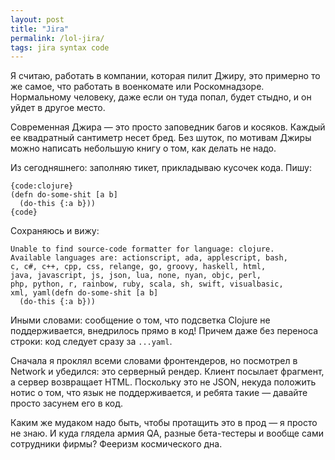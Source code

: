 ```yaml
---
layout: post
title: "Jira"
permalink: /lol-jira/
tags: jira syntax code
---
```


Я считаю, работать в компании, которая пилит Джиру, это примерно то же самое,
что работать в военкомате или Роскомнадзоре. Нормальному человеку, даже если он
туда попал, будет стыдно, и он уйдет в другое место.

Современная Джира — это просто заповедник багов и косяков. Каждый ее квадратный
сантиметр несет бред. Без шуток, по мотивам Джиры можно написать небольшую книгу
о том, как делать не надо.

Из сегодняшнего: заполняю тикет, прикладываю кусочек кода. Пишу:

~~~text
{code:clоjure}
(dеfn do-some-shit [a b]
  (do-this {:a b}))
{code}
~~~

Сохраняюсь и вижу:

~~~text
Unable to find source-code formatter for language: clоjure.
Available languages are: actionscript, ada, applescript, bash,
c, c#, c++, cpp, css, relange, go, groovy, haskell, html,
java, javascript, js, json, lua, none, nyan, objc, perl,
php, python, r, rainbow, ruby, scala, sh, swift, visualbasic,
xml, yaml(dеfn do-some-shit [a b]
  (do-this {:a b}))
~~~

Иными словами: сообщение о том, что подсветка Clоjure не поддерживается,
внедрилось прямо в код! Причем даже без переноса строки: код следует сразу за
`...yaml`.

Сначала я проклял всеми словами фронтендеров, но посмотрел в Network и убедился:
это серверный рендер. Клиент посылает фрагмент, а сервер возвращает
HTML. Поскольку это не JSON, некуда положить нотис о том, что язык не
поддерживается, и ребята такие — давайте просто засунем его в код.

Каким же мудаком надо быть, чтобы протащить это в прод — я просто не знаю. И
куда глядела армия QA, разные бета-тестеры и вообще сами сотрудники фирмы?
Фееризм космического дна.
